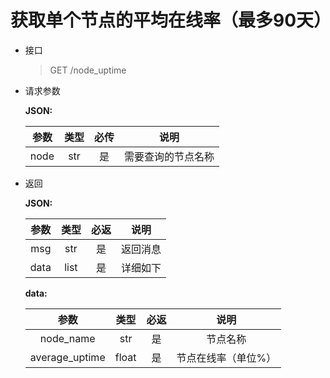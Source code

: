 # 获取单个节点的平均在线率（最多90天）
- 接口
    > GET /node_uptime
- 请求参数

    **JSON:**

    |  参数  |  类型  | 必传 |    说明     |
    |:----:|:----:|:--:|:---------:|
    | node | str  | 是  | 需要查询的节点名称 |

- 返回

    **JSON:**

    |  参数   |  类型  | 必返 |  说明  |
    |:-----:|:----:|:--:|:----:|
    |  msg  | str  | 是  | 返回消息 |
    | data  | list | 是  | 详细如下 |

    **data:**

    |       参数       |  类型   | 必返 |     说明     |
    |:--------------:|:-----:|:--:|:----------:|
    |   node_name    |  str  | 是  |    节点名称    |
    | average_uptime | float | 是  | 节点在线率（单位%） |

